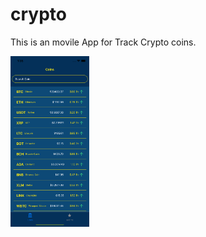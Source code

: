 # crypto

This is an movile App for Track Crypto coins.

<img align="left" alt="Home App" width="25%" src="https://github.com/R-Art-project/crypto/blob/main/src/assets/view1.png" />
